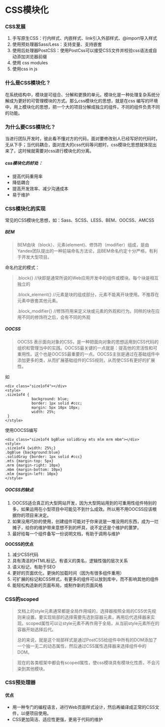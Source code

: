 # CSS模块化

### CSS发展

1. 手写原生CSS：行内样式、内嵌样式、link引入外部样式、@import导入样式
2. 使用预处理器Sass/Less：支持变量、支持嵌套
3. 使用后处理器PostCSS：使用PostCss可以接受CSS文件并校验css语法或自动添加浏览器前缀
4. 使用 css modules
5. 使用css in js



### 什么是CSS模块化？

在系统结构中，模块是可组合、分解和更换的单元。模块化是一种处理复杂系统分解成为更好的可管理模块的方式。那么css模块化的思想，就是在css 编写的环境中，用上模块化的思想，把一个大的项目分解成独立的组件，不同的组件负责不同的功能。

### 为什么要CSS模块化？

当进行团队开发时，彼此看不懂对方的代码，面对要修改别人已经写好的代码时，无从下手；当代码耦合，面对庞大的css代码等问题时，css模块化思想就体现出来了，这时候就需要对css进行模块化的分离。

##### css模块化的好处：

- 提高代码重用率
- 降低耦合
- 提高开发效率、减少沟通成本
- 易于维护

### CSS模块化的实现

常见的CSS模块化思想，如：Sass、SCSS、LESS、BEM、OOCSS、AMCSS

##### BEM

> BEM由块（block）、元素(element)、修饰符（modifier）组成，是由Yandex团队提出的一种前端命名方法论，且BEM命名约定十分严格，有利于开发大型项目。

命名约定的模式：

> .block{} 	//块即是通常所说的Web应用开发中的组件或模块。每个块是相互独立的
>
> .block_element{}	//元素是块的组成部分，元素不能离开块使用。不推荐在元素中嵌套其他元素。
>
> .block_modifier{} 	//修饰符用来定义块或元素的外观和行为。同样的块在应用不同的修饰符之后，会有不同的外观 

##### OOCSS

> OOCSS 表示面向对象的CSS，是一种把面向对象的思想运用到CSS代码的组织和管理当中的实践。OOCSS最关键的一点就是：提高他的灵活性和可重用性。这个也是OOCSS最重要的一点。OOCSS主张是通过在基础组件中添加更多的类，从而扩展基础组件的CSS规则，从而使CSS有更好的扩展性。

如

```
<div class="size1of4"></div>
<style>
.size1of4 {
			background: blue;
			border: 1px solid #ccc;
			margin: 5px 10px 10px;
			width: 25%;
 }
</style>
```

使用OOCSS编写

```
<div class="size1of4 bgBlue solidGray mts mlm mrm mbm"></div>
<style>
.size1of4 {width: 25%;}
.bgBlue {background:blue}
.solidGray {border: 1px solid #ccc}
.mts {margin-top: 5px}
.mrm {margin-right: 10px}
.mbm {margin-bottom: 10px}
.mlm {margin-left: 10px}
</style>
```

##### **OOCSS**的缺点

1. OOCSS适合真正的大型网站开发，因为大型网站用到的可重用性组件特别的多，如果运用在小型项目中可能见不到什么成效。所以用不用OOCSS应该根据你的项目来决定。
2. 如果没用巧妙的使用，创建组件可能对于你来说是一堆没用的东西，成为一烂摊子，给你的维护带来意想不到的杯具，说不定还是个维护的噩梦。
3. 最好给每一个组件备写一份说明文档，有助于调用与维护

**OOCSS的优点**

1. 减少CSS代码
2. 具有清洁的HTML标记，有语义的类名，逻辑性强的层次关系
3. 语义标记，有助于SEO
4. 更好的页面优化，更快的加载时间（因为有很多组件重用）
5. 可扩展的标记和CSS样式，有更多的组件可以放到库中，而不影响其他的组件
6. 能轻松构造新的页面布局，或制作新的页面风格

### CSS的scoped

> 文档上的style元素通常都是全局作用域的，选择器按照全局的CSS优先规则来设置。要实现局部的选择需要先选到容器元素，再用后代选择器来实现。scoped属性可以让style元素不再作用于全局，从当前style元素所在的容器开始选择后代。
>
> 总的来说，就是这个局部样式是通过PostCSS给组件中所有的DOM添加了一个独一无二的动态属性，然后通过CSS属性选择器来选择组件中的DOM。



> 现在的各类框架中都会有scoped属性，使css模块具有模块化性质，不会污染到其他模块。

### CSS预处理器

#### 优点

- 用一种专门的编程语言，进行Web页面样式设计，然后再编译成正常的CSS文件，以便项目使用。
- CSS更加简洁、适应性更强，更易于代码的维护